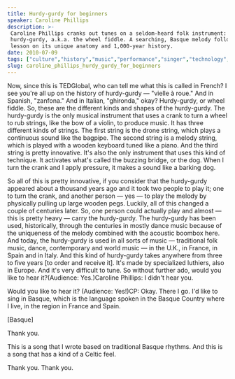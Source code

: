 ```yaml
---
title: Hurdy-gurdy for beginners
speaker: Caroline Phillips
description: >-
 Caroline Phillips cranks out tunes on a seldom-heard folk instrument: the
 hurdy-gurdy, a.k.a. the wheel fiddle. A searching, Basque melody follows her fun
 lesson on its unique anatomy and 1,000-year history.
date: 2010-07-09
tags: ["culture","history","music","performance","singer","technology","live-music"]
slug: caroline_phillips_hurdy_gurdy_for_beginners
---
```


Now, since this is TEDGlobal, who can tell me what this is called in French? I see you're
all up on the history of hurdy-gurdy — "vielle à roue." And in Spanish, "zanfona." And in
Italian, "ghironda," okay? Hurdy-gurdy, or wheel fiddle. So, these are the different kinds
and shapes of the hurdy-gurdy. The hurdy-gurdy is the only musical instrument that uses a
crank to turn a wheel to rub strings, like the bow of a violin, to produce music. It has
three different kinds of strings. The first string is the drone string, which plays a
continuous sound like the bagpipe. The second string is a melody string, which is played
with a wooden keyboard tuned like a piano. And the third string is pretty innovative. It's
also the only instrument that uses this kind of technique. It activates what's called the
buzzing bridge, or the dog. When I turn the crank and I apply pressure, it makes a sound
like a barking dog.

So all of this is pretty innovative, if you consider that the hurdy-gurdy appeared about a
thousand years ago and it took two people to play it; one to turn the crank, and another
person — yes — to play the melody by physically pulling up large wooden pegs. Luckily, all
of this changed a couple of centuries later. So, one person could actually play and almost
— this is pretty heavy — carry the hurdy-gurdy. The hurdy-gurdy has been used,
historically, through the centuries in mostly dance music because of the uniqueness of the
melody combined with the acoustic boombox here. And today, the hurdy-gurdy is used in all
sorts of music — traditional folk music, dance, contemporary and world music — in the
U.K., in France, in Spain and in Italy. And this kind of hurdy-gurdy takes anywhere from
three to five years [to order and receive it]. It's made by specialized luthiers, also in
Europe. And it's very difficult to tune. So without further ado, would you like to hear
it?(Audience: Yes.)Caroline Phillips: I didn't hear you.

Would you like to hear it? (Audience: Yes!)CP: Okay. There I go. I'd like to sing in
Basque, which is the language spoken in the Basque Country where I live, in the region in
France and Spain.

[Basque]

Thank you.

This is a song that I wrote based on traditional Basque rhythms. And this is a song that
has a kind of a Celtic feel.

Thank you. Thank you.

<!--
ad_duration=3.33
comment_count=62
event="TEDGlobal 2010"
external_start_time=0
intro_duration=11.82
is_subtitle_required="False"
is_talk_featured="True"
language="en"
language_swap="False"
native_language="en"
number_of_related_talks=6
number_of_speakers=1
number_of_subtitled_videos=33
number_of_tags=7
number_of_talk_download_languages=33
number_of_talk_more_resources=0
number_of_talk_recommendations=0
number_of_talks_take_actions=0
post_ad_duration=0.83
published_timestamp="2010-09-17 08:29:00"
recording_date="2010-07-09"
speaker_description="Musician"
speaker_is_published=1
speaker_name="Caroline Phillips"
talk_name="Hurdy-gurdy for beginners"
talks_tags=["culture","history","music","performance","singer","technology","live-music"]
url_audio="https://download.ted.com/talks/CarolinePhillips_2010G.mp3?apikey=acme-roadrunner"
url_photo_speaker="https://pe.tedcdn.com/images/ted/199605_254x191.jpg"
url_photo_talk="https://pe.tedcdn.com/images/ted/199604_800x600.jpg"
url_webpage="https://www.ted.com/talks/caroline_phillips_hurdy_gurdy_for_beginners"
video_type_name="TED Stage Talk"
-->